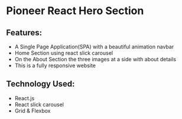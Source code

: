 # Pioneer React Hero Section
## Features:
* A Single Page Application(SPA) with a beautiful animation navbar
* Home Section using react slick carousel
* On the About Section the three images at a side with about details
* This is a fully responsive website

## Technology Used: 
* React.js
* React slick carousel
* Grid & Flexbox 
